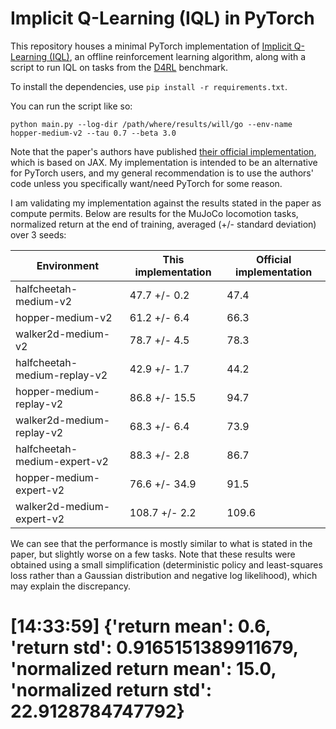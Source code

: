 # Implicit Q-Learning (IQL) in PyTorch
This repository houses a minimal PyTorch implementation of [Implicit Q-Learning (IQL)](https://arxiv.org/abs/2110.06169), an offline reinforcement learning algorithm, along with a script to run IQL on tasks from the [D4RL](https://github.com/rail-berkeley/d4rl) benchmark.

To install the dependencies, use `pip install -r requirements.txt`.

You can run the script like so:
```
python main.py --log-dir /path/where/results/will/go --env-name hopper-medium-v2 --tau 0.7 --beta 3.0
```

Note that the paper's authors have published [their official implementation](https://github.com/ikostrikov/implicit_q_learning), which is based on JAX. My implementation is intended to be an alternative for PyTorch users, and my general recommendation is to use the authors' code unless you specifically want/need PyTorch for some reason.

I am validating my implementation against the results stated in the paper as compute permits.
Below are results for the MuJoCo locomotion tasks, normalized return at the end of training, averaged (+/- standard deviation) over 3 seeds:

| Environment | This implementation | Official implementation |
| ----------- | ------------------- | ----------------------- |
| halfcheetah-medium-v2 | 47.7 +/- 0.2 | 47.4 |
| hopper-medium-v2 | 61.2 +/- 6.4 | 66.3 |
| walker2d-medium-v2 | 78.7 +/- 4.5 | 78.3 |
| halfcheetah-medium-replay-v2 | 42.9 +/- 1.7 | 44.2 |
| hopper-medium-replay-v2 | 86.8 +/- 15.5 | 94.7 |
| walker2d-medium-replay-v2 | 68.3 +/- 6.4 | 73.9 |
| halfcheetah-medium-expert-v2 | 88.3 +/- 2.8 | 86.7 |
| hopper-medium-expert-v2 | 76.6 +/- 34.9 | 91.5 |
| walker2d-medium-expert-v2 | 108.7 +/- 2.2 | 109.6 |

We can see that the performance is mostly similar to what is stated in the paper, but slightly worse on a few tasks. Note that these results were obtained using a small simplification (deterministic policy and least-squares loss rather than a Gaussian distribution and negative log likelihood), which may explain the discrepancy.

# [14:33:59] {'return mean': 0.6, 'return std': 0.9165151389911679, 'normalized return mean': 15.0, 'normalized return std': 22.9128784747792}

